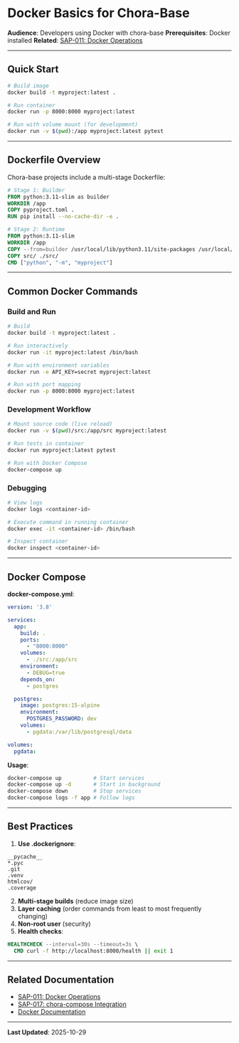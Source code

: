 # Docker Basics for Chora-Base

**Audience**: Developers using Docker with chora-base
**Prerequisites**: Docker installed
**Related**: [SAP-011: Docker Operations](../../skilled-awareness/docker-operations/)

---

## Quick Start

```bash
# Build image
docker build -t myproject:latest .

# Run container
docker run -p 8000:8000 myproject:latest

# Run with volume mount (for development)
docker run -v $(pwd):/app myproject:latest pytest
```

---

## Dockerfile Overview

Chora-base projects include a multi-stage Dockerfile:

```dockerfile
# Stage 1: Builder
FROM python:3.11-slim as builder
WORKDIR /app
COPY pyproject.toml .
RUN pip install --no-cache-dir -e .

# Stage 2: Runtime
FROM python:3.11-slim
WORKDIR /app
COPY --from=builder /usr/local/lib/python3.11/site-packages /usr/local/lib/python3.11/site-packages
COPY src/ ./src/
CMD ["python", "-m", "myproject"]
```

---

## Common Docker Commands

### Build and Run

```bash
# Build
docker build -t myproject:latest .

# Run interactively
docker run -it myproject:latest /bin/bash

# Run with environment variables
docker run -e API_KEY=secret myproject:latest

# Run with port mapping
docker run -p 8000:8000 myproject:latest
```

### Development Workflow

```bash
# Mount source code (live reload)
docker run -v $(pwd)/src:/app/src myproject:latest

# Run tests in container
docker run myproject:latest pytest

# Run with Docker Compose
docker-compose up
```

### Debugging

```bash
# View logs
docker logs <container-id>

# Execute command in running container
docker exec -it <container-id> /bin/bash

# Inspect container
docker inspect <container-id>
```

---

## Docker Compose

**docker-compose.yml**:
```yaml
version: '3.8'

services:
  app:
    build: .
    ports:
      - "8000:8000"
    volumes:
      - ./src:/app/src
    environment:
      - DEBUG=true
    depends_on:
      - postgres

  postgres:
    image: postgres:15-alpine
    environment:
      POSTGRES_PASSWORD: dev
    volumes:
      - pgdata:/var/lib/postgresql/data

volumes:
  pgdata:
```

**Usage**:
```bash
docker-compose up          # Start services
docker-compose up -d       # Start in background
docker-compose down        # Stop services
docker-compose logs -f app # Follow logs
```

---

## Best Practices

1. **Use .dockerignore**:
```
__pycache__
*.pyc
.git
.venv
htmlcov/
.coverage
```

2. **Multi-stage builds** (reduce image size)
3. **Layer caching** (order commands from least to most frequently changing)
4. **Non-root user** (security)
5. **Health checks**:
```dockerfile
HEALTHCHECK --interval=30s --timeout=3s \
  CMD curl -f http://localhost:8000/health || exit 1
```

---

## Related Documentation

- [SAP-011: Docker Operations](../../skilled-awareness/docker-operations/)
- [SAP-017: chora-compose Integration](../../skilled-awareness/chora-compose-integration/)
- [Docker Documentation](https://docs.docker.com/)

---

**Last Updated**: 2025-10-29

